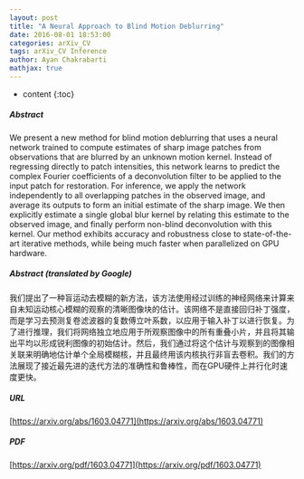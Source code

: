 ```yaml
---
layout: post
title: "A Neural Approach to Blind Motion Deblurring"
date: 2016-08-01 18:53:00
categories: arXiv_CV
tags: arXiv_CV Inference
author: Ayan Chakrabarti
mathjax: true
---
```


* content
{:toc}

##### Abstract
We present a new method for blind motion deblurring that uses a neural network trained to compute estimates of sharp image patches from observations that are blurred by an unknown motion kernel. Instead of regressing directly to patch intensities, this network learns to predict the complex Fourier coefficients of a deconvolution filter to be applied to the input patch for restoration. For inference, we apply the network independently to all overlapping patches in the observed image, and average its outputs to form an initial estimate of the sharp image. We then explicitly estimate a single global blur kernel by relating this estimate to the observed image, and finally perform non-blind deconvolution with this kernel. Our method exhibits accuracy and robustness close to state-of-the-art iterative methods, while being much faster when parallelized on GPU hardware.

##### Abstract (translated by Google)
我们提出了一种盲运动去模糊的新方法，该方法使用经过训练的神经网络来计算来自未知运动核心模糊的观察的清晰图像块的估计。该网络不是直接回归补丁强度，而是学习去预测复卷滤波器的复数傅立叶系数，以应用于输入补丁以进行恢复。为了进行推理，我们将网络独立地应用于所观察图像中的所有重叠小片，并且将其输出平均以形成锐利图像的初始估计。然后，我们通过将这个估计与观察到的图像相关联来明确地估计单个全局模糊核，并且最终用该内核执行非盲去卷积。我们的方法展现了接近最先进的迭代方法的准确性和鲁棒性，而在GPU硬件上并行化时速度更快。

##### URL
[https://arxiv.org/abs/1603.04771](https://arxiv.org/abs/1603.04771)

##### PDF
[https://arxiv.org/pdf/1603.04771](https://arxiv.org/pdf/1603.04771)

